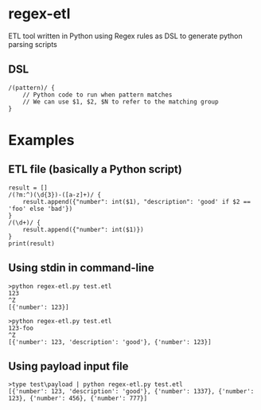 # regex-etl
ETL tool written in Python using Regex rules as DSL to generate python parsing scripts

## DSL

```
/(pattern)/ {
    // Python code to run when pattern matches
    // We can use $1, $2, $N to refer to the matching group
}
```

# Examples

## ETL file (basically a Python script)

```
result = []
/(?m:^)(\d{3})-([a-z]+)/ {
    result.append({"number": int($1), "description": 'good' if $2 == 'foo' else 'bad'})
}
/(\d+)/ {
    result.append({"number": int($1)})
}
print(result)
```

## Using stdin in command-line

```
>python regex-etl.py test.etl
123
^Z
[{'number': 123}]
```

```
>python regex-etl.py test.etl
123-foo
^Z
[{'number': 123, 'description': 'good'}, {'number': 123}]
```

## Using payload input file

```
>type test\payload | python regex-etl.py test.etl
[{'number': 123, 'description': 'good'}, {'number': 1337}, {'number': 123}, {'number': 456}, {'number': 777}]
```